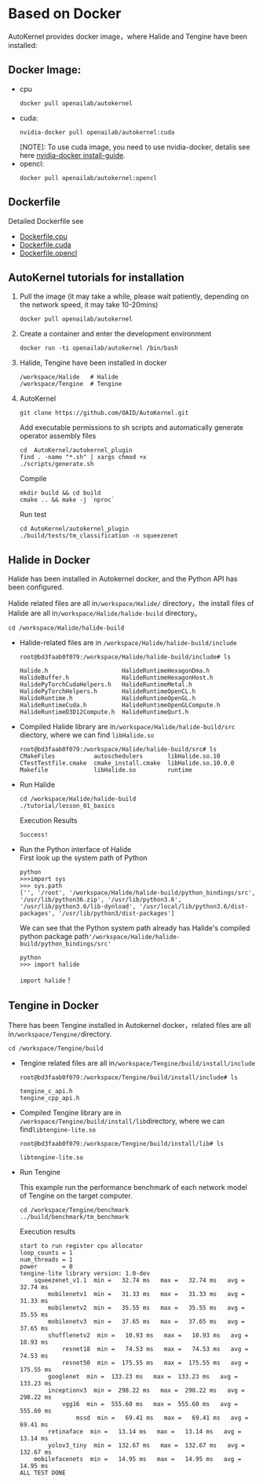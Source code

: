 # Based on Docker
 
AutoKernel provides docker image，where Halide and Tengine have been installed:

## Docker Image: 
- cpu
    ```
    docker pull openailab/autokernel
    ```
- cuda: 
    ```
    nvidia-docker pull openailab/autokernel:cuda
    ```
    [NOTE]: To use cuda image, you need to use nvidia-docker, detalis see here [nvidia-docker install-guide](https://docs.nvidia.com/datacenter/cloud-native/container-toolkit/install-guide.html#installing-on-ubuntu-and-debian).
- opencl:
    ```
    docker pull openailab/autokernel:opencl
    ```
## Dockerfile   
 Detailed Dockerfile see
- [Dockerfile.cpu](https://github.com/OAID/AutoKernel/blob/main/Dockerfile/Dockerfile.cpu)
- [Dockerfile.cuda](https://github.com/OAID/AutoKernel/blob/main/Dockerfile/Dockerfile.cuda)
- [Dockerfile.opencl](https://github.com/OAID/AutoKernel/blob/main/Dockerfile/Dockerfile.opencl)

## AutoKernel tutorials for installation    
1. Pull the image (it may take a while, please wait patiently, depending on the network speed, it may take 10-20mins)    
    ```
    docker pull openailab/autokernel
    ```
2. Create a container and enter the development environment    
    ```
    docker run -ti openailab/autokernel /bin/bash 
    ```
3. Halide, Tengine have been installed in docker   
    ```
    /workspace/Halide	# Halide
    /workspace/Tengine  # Tengine
    ```

4. AutoKernel
    ```
    git clone https://github.com/OAID/AutoKernel.git
    ```
    Add executable permissions to sh scripts and automatically generate operator assembly files    
    ```
    cd 	AutoKernel/autokernel_plugin 
    find . -name "*.sh" | xargs chmod +x 
    ./scripts/generate.sh
    ```
    Compile  
    ```
    mkdir build && cd build
    cmake .. && make -j `nproc`
    ```
    Run test

   ```
   cd AutoKernel/autokernel_plugin
   ./build/tests/tm_classification -n squeezenet
   ```

## Halide in Docker
Halide has been installed in Autokernel docker, and the Python API has been configured.   

Halide related files are all in`/workspace/Halide/` directory，the install files of Halide are all in`/workspace/Halide/halide-build` directory。

```
cd /workspace/Halide/halide-build
```
* Halide-related files are in `/workspace/Halide/halide-build/include`
    ```
    root@bd3faab0f079:/workspace/Halide/halide-build/include# ls

    Halide.h                     HalideRuntimeHexagonDma.h
    HalideBuffer.h               HalideRuntimeHexagonHost.h
    HalidePyTorchCudaHelpers.h   HalideRuntimeMetal.h
    HalidePyTorchHelpers.h       HalideRuntimeOpenCL.h
    HalideRuntime.h              HalideRuntimeOpenGL.h
    HalideRuntimeCuda.h          HalideRuntimeOpenGLCompute.h
    HalideRuntimeD3D12Compute.h  HalideRuntimeQurt.h
    ```
* Compiled Halide library are in`/workspace/Halide/halide-build/src` diectory, where we can find `libHalide.so` 
    ```
    root@bd3faab0f079:/workspace/Halide/halide-build/src# ls 
    CMakeFiles           autoschedulers       libHalide.so.10
    CTestTestfile.cmake  cmake_install.cmake  libHalide.so.10.0.0
    Makefile             libHalide.so         runtime
    ```
* Run Halide   
    ```
    cd /workspace/Halide/halide-build
    ./tutorial/lesson_01_basics 
    ```
    Execution Results 
    ```
    Success!
    ```
* Run the Python interface of Halide       
    First look up the system path of Python  
    ```
    python
    >>>import sys
    >>> sys.path
    ['', '/root', '/workspace/Halide/halide-build/python_bindings/src', '/usr/lib/python36.zip', '/usr/lib/python3.6', '/usr/lib/python3.6/lib-dynload', '/usr/local/lib/python3.6/dist-packages', '/usr/lib/python3/dist-packages']
    ```
    We can see that the Python system path already has Halide's compiled python package path`'/workspace/Halide/halide-build/python_bindings/src'`
    ```
    python
    >>> import halide
    ```
    `import halide`！



## Tengine in Docker
There has been Tengine installed in Autokernel docker，related files are all in`/workspace/Tengine/`directory.   
```
cd /workspace/Tengine/build
```
* Tengine related files are all in`/workspace/Tengine/build/install/include`
    ```
    root@bd3faab0f079:/workspace/Tengine/build/install/include# ls

    tengine_c_api.h
    tengine_cpp_api.h
    ```
* Compiled Tengine library are in `/workspace/Tengine/build/install/lib`directory, where we can find`libtengine-lite.so` 
    ```
    root@bd3faab0f079:/workspace/Tengine/build/install/lib# ls 

    libtengine-lite.so
    ```
* Run Tengine   

    This example run the performance benchmark of each network model of Tengine on the target computer.   
    ```
    cd /workspace/Tengine/benchmark
    ../build/benchmark/tm_benchmark
    ```
    Execution results   
    ```
    start to run register cpu allocator
    loop_counts = 1
    num_threads = 1
    power       = 0
    tengine-lite library version: 1.0-dev
        squeezenet_v1.1  min =   32.74 ms   max =   32.74 ms   avg =   32.74 ms
            mobilenetv1  min =   31.33 ms   max =   31.33 ms   avg =   31.33 ms
            mobilenetv2  min =   35.55 ms   max =   35.55 ms   avg =   35.55 ms
            mobilenetv3  min =   37.65 ms   max =   37.65 ms   avg =   37.65 ms
            shufflenetv2  min =   10.93 ms   max =   10.93 ms   avg =   10.93 ms
                resnet18  min =   74.53 ms   max =   74.53 ms   avg =   74.53 ms
                resnet50  min =  175.55 ms   max =  175.55 ms   avg =  175.55 ms
            googlenet  min =  133.23 ms   max =  133.23 ms   avg =  133.23 ms
            inceptionv3  min =  298.22 ms   max =  298.22 ms   avg =  298.22 ms
                vgg16  min =  555.60 ms   max =  555.60 ms   avg =  555.60 ms
                    mssd  min =   69.41 ms   max =   69.41 ms   avg =   69.41 ms
            retinaface  min =   13.14 ms   max =   13.14 ms   avg =   13.14 ms
            yolov3_tiny  min =  132.67 ms   max =  132.67 ms   avg =  132.67 ms
        mobilefacenets  min =   14.95 ms   max =   14.95 ms   avg =   14.95 ms
    ALL TEST DONE
    ```
